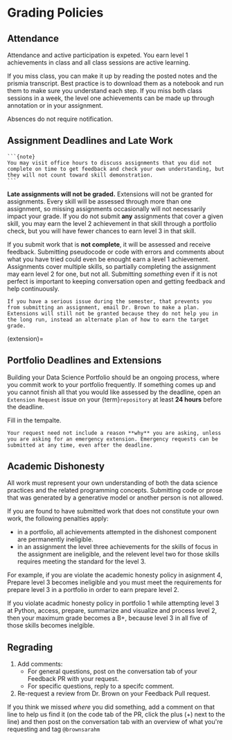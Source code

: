 # Grading Policies

## Attendance

Attendance and active participation is expeted. You earn level 1 achievements in class and all class sessions are active learning. 

If you miss class, you can make it up by reading the posted notes and the prismia transcript. Best practice is to download them as a notebook and run them to make sure you understand each step. If you miss both class sessions in a week, the level one achievements can be made up through annotation or in your assignment. 

Absences do not require notification. 


## Assignment Deadlines and Late Work 

````{margin}
```{note}
You may visit office hours to discuss assignments that you did not complete on time to get feedback and check your own understanding, but they will not count toward skill demonstration.
```
````

**Late assignments will not be graded.** Extensions will not be granted for assignments. 
Every skill will be assessed through more than one assignment, so missing assignments occasionally will not necessarily impact your grade. If you do not submit **any** assignments that cover a given skill, you may earn the level 2 achievement in that skill through a portfolio check, but you will have fewer chances to earn level 3 in that skill.

If you submit work that is **not complete**, it will be assessed and receive feedback. Submitting pseudocode or code with errors and comments about what you have tried could even be enought earn a level 1 achievement.  Assignments cover multiple skills, so partially completing the assignment may earn level 2 for one, but not all.  Submitting *something* even if it is not perfect is important to keeping conversation open and getting feedback and help continuously.  

```{important}
If you have a serious issue during the semester, that prevents you from submitting an assignment, email Dr. Brown to make a plan. Extensions will still not be granted because they do not help you in the long run, instead an alternate plan of how to earn the target grade. 
 ```

(extension)=
## Portfolio Deadlines and Extensions 

Building your Data Science Portfolio should be an ongoing process, where you commit work to your portfolio frequently. If something comes up and you cannot finish all that you would like assessed by the deadline, open an `Extension Request` issue on your {term}`repository` at least **24 hours** before the deadline.

Fill in the tempalte. 


```{important}
Your request need not include a reason **why** you are asking, unless you are asking for an emergency extension. Emergency requests can be submitted at any time, even after the deadline. 
```


## Academic Dishonesty 

All work must represent your own understanding of both the data science practices and the related programming concepts. Submitting code or prose that was generated by a generative model or another person is not allowed. 


If you are found to have submitted work that does not constitute your own work, the following penalties apply: 
- in a portfolio, all achievements attempted in the dishonest component are permanently ineligible. 
- in an assignment the level three achievements for the skills of focus in the assignment are ineligible, and the relevent level two for those skills requires meeting the standard for the level 3. 

For example, if you are violate the academic honesty policy in asignment 4, Prepare level 3 becomes ineligible and you must meet the requirements for prepare level 3 in a portfolio in order to earn prepare level 2. 

If you violate acadmic honesty policy in portfolio 1 while attempting level 3 at Python, access, prepare, summarize and visualize and process level 2, then your maximum grade becomes a B+, because level 3 in all five of those skills becomes inelgible.  



## Regrading

1. Add comments: 
    - For general questions, post on the conversation tab of your Feedback PR with your request.
    - For specific questions, reply to a specifc comment.
2. Re-request a review from Dr. Brown  on your Feedback Pull request.  

If you think we missed *where* you did something, add a comment on that line to help us find it
(on the code tab of the PR, click the plus (+) next to the line) and then post
on the conversation tab with an overview of what you're requesting and tag `@brownsarahm`

